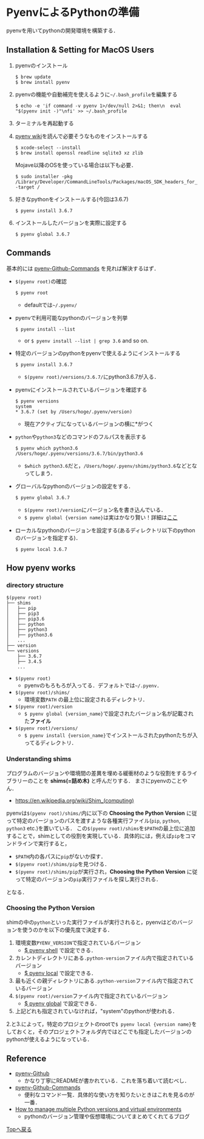# PyenvによるPythonの準備
pyenvを用いてpythonの開発環境を構築する．

## Installation & Setting for MacOS Users
1. pyenvのインストール
    ```
    $ brew update
    $ brew install pyenv
    ```

2. pyenvの機能や自動補完を使えるように`~/.bash_profile`を編集する
    ```
    $ echo -e 'if command -v pyenv 1>/dev/null 2>&1; then\n  eval "$(pyenv init -)"\nfi' >> ~/.bash_profile
    ```

3. ターミナルを再起動する

4. [pyenv wiki](https://github.com/pyenv/pyenv/wiki)を読んで必要そうなものをインストールする
    ```
    $ xcode-select --install
    $ brew install openssl readline sqlite3 xz zlib
    ```
    Mojave以降のOSを使っている場合は以下も必要．
    ```
    $ sudo installer -pkg /Library/Developer/CommandLineTools/Packages/macOS_SDK_headers_for_macOS_10.14.pkg -target /
    ```

5. 好きなpythonをインストールする(今回は3.6.7)
   ```
   $ pyenv install 3.6.7
   ```

6. インストールしたバージョンを実際に設定する
   ```
   $ pyenv global 3.6.7
   ```


## Commands
基本的には [pyenv-Github-Commands](https://github.com/pyenv/pyenv/blob/master/COMMANDS.md) を見れば解決するはず．
* `$(pyenv root)`の確認
    ```
    $ pyenv root
    ```
    * defaultでは`~/.pyenv/`

* pyenvで利用可能なpythonのバージョンを列挙
    ```
    $ pyenv install --list
    ```
    * or <code>$ pyenv install --list | grep 3.6</code> and so on.

*  特定のバージョンのpythonをpyenvで使えるようにインストールする
   ```
   $ pyenv install 3.6.7
   ```
    * `$(pyenv root)/versions/3.6.7/`にpython3.6.7が入る．

* pyenvにインストールされているバージョンを確認する
  ```
  $ pyenv versions
  system
  * 3.6.7 (set by /Users/hoge/.pyenv/version)
  ```
    * 現在アクティブになっているバージョンの横に*がつく

* `python`や`python3`などのコマンドのフルパスを表示する
  ```
  $ pyenv which python3.6
  /Users/hoge/.pyenv/versions/3.6.7/bin/python3.6
  ```
    * `$which python3.6`だと，`/Users/hoge/.pyenv/shims/python3.6`などとなってしまう．

* グローバルなpythonのバージョンの設定をする．
  ```
  $ pyenv global 3.6.7
  ```
    * `$(pyenv root)/version`にバージョン名を書き込んでいる．
    * `$ pyenv global {version name}`は実はかなり賢い！詳細は[ここ](https://github.com/pyenv/pyenv/blob/master/COMMANDS.md#pyenv-global)

* ローカルなpythonのバージョンを設定する(あるディレクトリ以下のpythonのバージョンを指定する)．
  ```
  $ pyenv local 3.6.7
  ```

## How pyenv works
### directory structure
```
$(pyenv root)
├── shims
│   ├── pip
│   ├── pip3
│   ├── pip3.6
│   ├── python
│   ├── python3
│   ├── python3.6
│   ...
├── version
└── versions
    ├── 3.6.7
    ├── 3.4.5
    ...
```
* `$(pyenv root)`
    * pyenvのもろもろが入ってる．デフォルトでは`~/.pyenv`．
* `$(pyenv root)/shims/`
    * 環境変数`PATH` の最上位に設定されるディレクトリ．
* `$(pyenv root)/version`
    * `$ pyenv global {version_name}`で設定されたバージョン名が記載された**ファイル**
* `$(pyenv root)/versions/`
    * `$ pyenv install {version_name}`でインストールされたpythonたちが入ってるディレクトリ．

### Understanding shims
プログラムのバージョンや環境間の差異を埋める緩衝材のような役割をするライブラリーのことを **shims(=詰め木)** と呼んだりする．
まさにpyenvのことやん．

* https://en.wikipedia.org/wiki/Shim_(computing)

pyenvは`$(pyenv root)/shims/`内に以下の **Choosing the Python Version** に従って特定のバージョンのパスを渡すような各種実行ファイル(`pip`, `python`, `python3` etc.)を置いている．
この`$(pyenv root)/shims`を`$PATH`の最上位に追加することで，shimとしての役割を実現している．具体的には，例えば`pip`をコマンドラインで実行すると，
* `$PATH`内の各パスに`pip`がないか探す．
* `$(pyenv root)/shims/pip`を見つける．
* `$(pyenv root)/shims/pip`が実行され，**Choosing the Python Version** に従って特定のバージョンの`pip`実行ファイルを探し実行される．

となる．


### Choosing the Python Version
shimの中の`python`といった実行ファイルが実行されると，pyenvはどのバージョンを使うのかを以下の優先度で決定する．
1. 環境変数`PYENV_VERSION`で指定されているバージョン
    * [$ pyenv shell](https://github.com/pyenv/pyenv/blob/master/COMMANDS.md#pyenv-shell) で設定できる．
2. カレントディレクトリにある`.python-version`ファイル内で指定されているバージョン
    * [$ pyenv local](https://github.com/pyenv/pyenv/blob/master/COMMANDS.md#pyenv-local) で設定できる．
3. 最も近くの親ディレクトリにある`.python-version`ファイル内で指定されているバージョン
4. `$(pyenv root)/version`ファイル内で指定されているバージョン
    * [$ pyenv global](https://github.com/pyenv/pyenv/blob/master/COMMANDS.md#pyenv-global) で設定できる．
5. 上記どれも指定されていなければ，"system"のpythonが使われる．

2.と3.によって，特定のプロジェクトのrootで`$ pyenv local {version name}`をしておくと，そのプロジェクトフォルダ内ではどこでも指定したバージョンのpythonが使えるようになっている．

## Reference
* [pyenv-Github](https://github.com/pyenv/pyenv)
    * かなり丁寧にREADMEが書かれている．これを落ち着いて読むべし．
* [pyenv-Github-Commands](https://github.com/pyenv/pyenv/blob/master/COMMANDS.md)
    * 便利なコマンド一覧．具体的な使い方を知りたいときはこれを見るのが一番．
* [How to manage multiple Python versions and virtual environments](https://medium.freecodecamp.org/manage-multiple-python-versions-and-virtual-environments-venv-pyenv-pyvenv-a29fb00c296f)
    * pythonのバージョン管理や仮想環境についてまとめてくれてるブログ


[Topへ戻る](../README.md)
